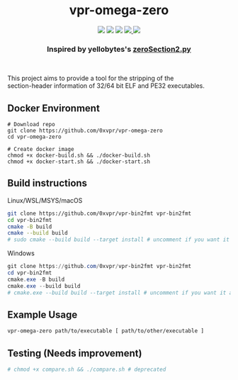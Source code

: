 <h1 align="center">vpr-omega-zero</h1>
<p align="center">
  <img src="https://img.shields.io/badge/Windows-supported-44CC11"/>
  <img src="https://img.shields.io/badge/Mac-supported-44CC11"/>
  <img src="https://img.shields.io/badge/Linux-supported-44CC11"/>
  <a href="https://mit-license.org/"/>
    <img src="https://img.shields.io/badge/License-MIT-44CC11"/>
  </a>
  <img src="https://img.shields.io/github/actions/workflow/status/0xvpr/vpr-omega-zero/docker_build.yml?label=Build"/>
</p>
<h3 align="center">Inspired by yellobytes's <a href="https://github.com/yellowbyte/reverse-engineering-playground/tree/master/file_format_hacks">zeroSection2.py</a></h3>
<br>

This project aims to provide a tool for the stripping of the  
section-header information of 32/64 bit ELF and PE32 executables.

## Docker Environment
```
# Download repo
git clone https://github.com/0xvpr/vpr-omega-zero
cd vpr-omega-zero

# Create docker image
chmod +x docker-build.sh && ./docker-build.sh
chmod +x docker-start.sh && ./docker-start.sh
```

## Build instructions
Linux/WSL/MSYS/macOS
```bash
git clone https://github.com/0xvpr/vpr-bin2fmt vpr-bin2fmt
cd vpr-bin2fmt
cmake -B build
cmake --build build
# sudo cmake --build build --target install # uncomment if you want it available globally
```
Windows
```powershell
git clone https://github.com/0xvpr/vpr-bin2fmt vpr-bin2fmt
cd vpr-bin2fmt
cmake.exe -B build
cmake.exe --build build
# cmake.exe --build build --target install # uncomment if you want it available globally
```

## Example Usage
```bash
vpr-omega-zero path/to/executable [ path/to/other/executable ]
```

## Testing (Needs improvement)
```bash
# chmod +x compare.sh && ./compare.sh # deprecated
```
